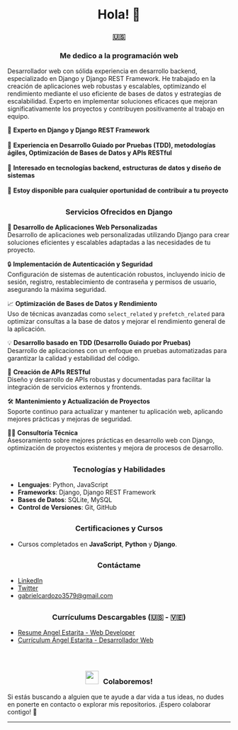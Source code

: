 ## <h1 align="center">Hola! 👋</h1> 
<h3 align="center"><a href="https://github.com/xAd4/xAd4/blob/main/README.md/"> 🇺🇸 </a></h3>
<h3 align="center">Me dedico a la programación web</h3>

Desarrollador web con sólida experiencia en desarrollo backend, especializado en Django y Django REST Framework. He trabajado en la creación de aplicaciones web robustas y escalables, optimizando el rendimiento mediante el uso eficiente de bases de datos y estrategias de escalabilidad. Experto en implementar soluciones eficaces que mejoran significativamente los proyectos y contribuyen positivamente al trabajo en equipo.

🌱 **Experto en Django y Django REST Framework**
<br/>
<br/>
🧪 **Experiencia en Desarrollo Guiado por Pruebas (TDD), metodologías ágiles, Optimización de Bases de Datos y APIs RESTful**
<br/>
<br/>
🎯 **Interesado en tecnologías backend, estructuras de datos y diseño de sistemas**
<br/>
<br/>
🤝 **Estoy disponible para cualquier oportunidad de contribuir a tu proyecto**

## <h3 align="center">Servicios Ofrecidos en Django</h3>

🔧 **Desarrollo de Aplicaciones Web Personalizadas**  
Desarrollo de aplicaciones web personalizadas utilizando Django para crear soluciones eficientes y escalables adaptadas a las necesidades de tu proyecto.

🔒 **Implementación de Autenticación y Seguridad**  
Configuración de sistemas de autenticación robustos, incluyendo inicio de sesión, registro, restablecimiento de contraseña y permisos de usuario, asegurando la máxima seguridad.

📈 **Optimización de Bases de Datos y Rendimiento**  
Uso de técnicas avanzadas como `select_related` y `prefetch_related` para optimizar consultas a la base de datos y mejorar el rendimiento general de la aplicación.

💡 **Desarrollo basado en TDD (Desarrollo Guiado por Pruebas)**  
Desarrollo de aplicaciones con un enfoque en pruebas automatizadas para garantizar la calidad y estabilidad del código.

📝 **Creación de APIs RESTful**  
Diseño y desarrollo de APIs robustas y documentadas para facilitar la integración de servicios externos y frontends.

🛠️ **Mantenimiento y Actualización de Proyectos**  
Soporte continuo para actualizar y mantener tu aplicación web, aplicando mejores prácticas y mejoras de seguridad.

👨‍💻 **Consultoría Técnica**  
Asesoramiento sobre mejores prácticas en desarrollo web con Django, optimización de proyectos existentes y mejora de procesos de desarrollo.

## <h3 align="center">Tecnologías y Habilidades</h3>
- **Lenguajes**: Python, JavaScript
- **Frameworks**: Django, Django REST Framework
- **Bases de Datos**: SQLite, MySQL
- **Control de Versiones**: Git, GitHub

## <h3 align="center">Certificaciones y Cursos</h3>
- Cursos completados en **JavaScript**, **Python** y **Django**.

## <h3 align="center">Contáctame</h3>
- [LinkedIn](https://www.linkedin.com/in/ángel-estarita-21002822a/)
- [Twitter](https://x.com/xAd4247250)
- [gabrielcardozo3579@gmail.com](https://mail.google.com/mail/u/0/#inbox?compose=GTvVlcSKhcBwMxGggmrFNkRvjKRZDcMbkprCQKKQnHpBJkkXghwvTGSjgVntDhCdrGthlHrpcHchQ) 

## <h3 align="center">Currículums Descargables (🇺🇸 - 🇻🇪)</h3>
- [Resume Angel Estarita - Web Developer](https://github.com/xAd4/xAd4/blob/main/CV%20Angel%20Estarita%20-%20Web%20Developer.pdf)
- [Currículum  Ángel Estarita - Desarrollador Web](https://github.com/xAd4/xAd4/blob/main/CV%20Ángel%20Estarita%20-%20Desarrollador%20Web.pdf)

<br/>

## <h3 align="center"><img src="https://media.giphy.com/media/iY8CRBdQXODJSCERIr/giphy.gif" width="30" height="30" style="margin-right: 10px;">Colaboremos!</h3>
Si estás buscando a alguien que te ayude a dar vida a tus ideas, no dudes en ponerte en contacto o explorar mis repositorios. ¡Espero colaborar contigo! 🤝

<hr/>
